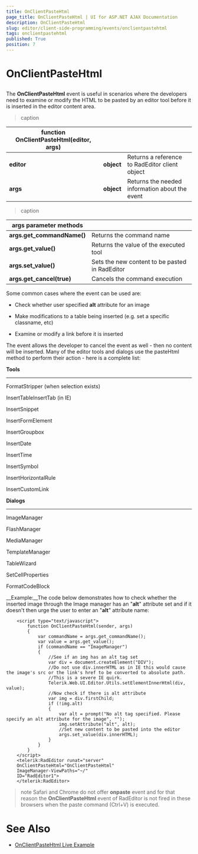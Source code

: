 ```yaml
---
title: OnClientPasteHtml
page_title: OnClientPasteHtml | UI for ASP.NET AJAX Documentation
description: OnClientPasteHtml
slug: editor/client-side-programming/events/onclientpastehtml
tags: onclientpastehtml
published: True
position: 7
---
```


# OnClientPasteHtml



## 



The __OnClientPasteHtml__ event is useful in scenarios where the developers need to examine or modify the HTML to be pasted by an editor tool before it is inserted in the editor content area.




>caption  

|  __function OnClientPasteHtml(editor, args)__  |  |  |
| ------ | ------ | ------ |
| __editor__ | __object__ |Returns a reference to RadEditor client object|
| __args__ | __object__ |Returns the needed information about the event|


>caption  

|  __args parameter methods__  |  |
| ------ | ------ |
| __args.get_commandName()__ |Returns the command name|
| __args.get_value()__ |Returns the value of the executed tool|
| __args.set_value()__ |Sets the new content to be pasted in RadEditor|
| __args.get_cancel(true)__ |Cancels the command execution|

Some common cases where the event can be used are:

* Check whether user specified __alt__ attribute for an image

* Make modifications to a table being inserted (e.g. set a specific classname, etc)

* Examine or modify a link before it is inserted

The event allows the developer to cancel the event as well - then no content will be inserted. Many of the editor tools and dialogs use the pasteHtml method to perform their action - here is a complete list:

__Tools__

-------

FormatStripper (when selection exists)

InsertTableInsertTab (in IE)

InsertSnippet

InsertFormElement

InsertGroupbox

InsertDate

InsertTime

InsertSymbol

InsertHorizontalRule

InsertCustomLink

__Dialogs__

-------

ImageManager

FlashManager

MediaManager

TemplateManager

TableWizard

SetCellProperties

FormatCodeBlock

__Example:__The code below demonstrates how to check whether the inserted image through the Image manager has an "__alt__" attribute set and if it doesn't then urge the user to enter an "__alt__" attribute name:

````ASPNET
	<script type="text/javascript">
	    function OnClientPasteHtml(sender, args)
	    {
	        var commandName = args.get_commandName();
	        var value = args.get_value();
	        if (commandName == "ImageManager")
	        {
	            //See if an img has an alt tag set
	            var div = document.createElement("DIV");
	            //Do not use div.innerHTML as in IE this would cause the image's src or the link's href to be converted to absolute path.
	            //This is a severe IE quirk.
	            Telerik.Web.UI.Editor.Utils.setElementInnerHtml(div, value);
	            //Now check if there is alt attribute
	            var img = div.firstChild;
	            if (!img.alt)
	            {
	                var alt = prompt("No alt tag specified. Please specify an alt attribute for the image", "");
	                img.setAttribute("alt", alt);
	                //Set new content to be pasted into the editor
	                args.set_value(div.innerHTML);
	            }
	        }
	    }
	</script>
	<telerik:RadEditor runat="server"
	OnClientPasteHtml="OnClientPasteHtml"
	ImageManager-ViewPaths="~/"
	ID="RadEditor1">
	</telerik:RadEditor> 
````



>note Safari and Chrome do not offer __onpaste__ event and for that reason the __OnClientPasteHtml__ event of RadEditor is not fired in these browsers when the paste command (Ctrl+V) is executed.
>


# See Also

 * [OnClientPasteHtml Live Example](http://demos.telerik.com/aspnet/prometheus/Editor/Examples/OnClientPasteHtml/DefaultCS.aspx)
